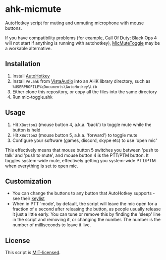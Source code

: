 # ahk-micmute
AutoHotkey script for muting and unmuting microphone with mouse buttons.

If you have compatibility problems (for example, Call Of Duty: Black Ops 4 will not start if anything is running with autohotkey), [MicMuteToggle](https://github.com/fredemmott/MicMuteToggle) may be a workable alternative.

## Installation

1. Install [AutoHotkey]
1. Install `VA.ahk` from [VistaAudio] into an AHK library directory, such as `%USERPROFILE%\Documents\AutoHotkey\Lib`
1. Either clone this repository, or copy all the files into the same directory
1. Run mic-toggle.ahk

## Usage

1. Hit `XButton1` (mouse button 4, a.k.a. 'back') to toggle mute while the button is held
1. Hit `XButton2` (mouse button 5, a.k.a. 'forward') to toggle mute
1. Configure your software (games, discord, skype etc) to use 'open mic'

This effectively means that mouse button 5 switches you between 'push to talk' and 'push to mute', and mouse button 4 is the PTT/PTM button. It toggles system-wide mute, effectively getting you system-wide PTT/PTM when everything is set to open mic.

## Customization

- You can change the buttons to any button that AutoHotkey supports - see their [keylist]
- When in PTT 'mode', by default, the script will leave the mic open for a fraction of a second after releasing the button, as people usually release it just a little early. You can tune or remove this by finding the 'sleep' line in the script and removing it, or changing the number. The number is the number of milliseconds to leave it live.

## License

This script is [MIT-licensed](LICENSE).

[AutoHotkey]: https://github.com/Lexikos/AutoHotkey_L
[VistaAudio]: https://github.com/ahkscript/vistaaudio
[keylist]: https://autohotkey.com/docs/KeyList.htm
